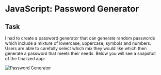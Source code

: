# JavaScript: Password Generator

## Task

I had to create a password generator that can generate random passwords which include a mixture of lowercase, uppercase, symbols and numbers. Users are able to carefully select which mix they would like which then generate a password that meets their needs. Below you will see a snapshot of the finalized app:

![Password Generator ](https://user-images.githubusercontent.com/108099259/180057390-33ff1982-09ea-4d6f-8ce3-4854cd187b8f.jpg)


